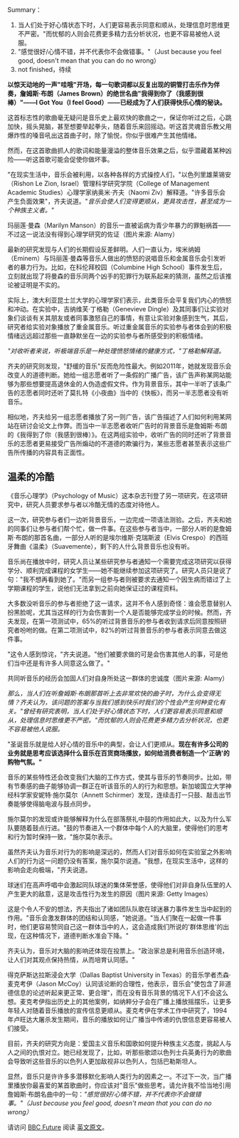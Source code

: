 Summary：

1. 当人们处于好心情状态下时，人们更容易表示同意和顺从，处理信息时思维更不严密。"而忧郁的人则会花费更多精力去分析状况，也更不容易被他人说服。
2. "感觉很好/心情不错，并不代表你不会做错事。"（Just because you feel good, doesn't mean that you can do no wrong）
3. not finished，待续



**以惊天动地的一声"哇哦"开场，每一句歌词都以反复出现的铜管打击乐作为伴奏，詹姆斯·布朗（James Brown）的绝世名曲"我得到你了（我感到很棒）"——I Got You（I feel Good）——已经成为了人们获得快乐心情的秘诀。**

这首标志性的歌曲毫无疑问是音乐史上最欢快的歌曲之一，保证你听过之后，心跳加快，摇头晃脑，甚至想要举起拳头，随着音乐来回摇动。听这首灵魂音乐教父用爆炸性的嗓音吼出这首曲子时，除了愉悦，你似乎很难产生其他情绪。

然而，在这首歌曲抓人的歌词和能量漫溢的整体音乐效果之后，似乎潜藏着某种凶险——听这首歌可能会促使你做坏事。

"在现实生活中，音乐会被利用，以各种各样的方式操控人们，"以色列里雄莱锡安（Rishon Le Zion, Israel）管理科学研究学院（College of Management Academic Studies）心理学家纳奥米·齐夫（Naomi Ziv）解释道。"许多音乐会产生负面效果"，齐夫说道。"*音乐会使人们变得更顺从，更具攻击性，甚至成为一个种族主义者。"*



玛丽莲·曼森（Marilyn Manson）的音乐一直被诟病为青少年暴力的罪魁祸首——不过这一说法没有得到心理学研究的佐证（图片来源: Alamy）

最新的研究发现与人们的长期假设反差鲜明。人们一直认为，埃米纳姆（Eminem）与玛丽莲·曼森等音乐人做出的愤怒的说唱音乐和金属音乐会引发听者的暴力行为。比如，在科伦拜校园（Columbine High School）事件发生后，立刻就出现了将曼森的音乐同两个凶手的犯罪行为联系起来的猜测，虽然之后该推论被证明是不实的。

实际上，澳大利亚昆士兰大学的心理学家们表示，此类音乐会平复我们内心的愤怒和冲动。在实验中，吉纳维芙·丁格勒（Genevieve Dingle）及其同事们让实验对象们谈谈有关其朋友或者同事激怒自己的事情，有意让实验对象感到生气，其后，研究者给实验对象播放了重金属音乐。听过重金属音乐的实验参与者体会到的积极情绪远远超过那些一直静默坐在一边的实验参与者所感受到的积极情绪。

*"对收听者来说，听极端音乐是一种处理愤怒情绪的健康方式，"丁格勒解释道。*

齐夫的研究则发现，"舒缓的音乐"反而危险性最大。例如2011年，她就发现音乐会改变人的道德判断。她给一组志愿者听了一条假的广播广告，该广告声称某网站能够为那些想要提高退休金的人伪造虚假文件。作为背景音乐，其中一半听了该条广告的志愿者同时还听了莫扎特《小夜曲》当中的《快板》，而另一半志愿者没有听音乐。

相似地，齐夫给另一组志愿者播放了另一则广告，该广告描述了人们如何利用某网站在研讨会论文上作弊。而当中一半志愿者收听广告时的背景音乐是詹姆斯·布朗的《我得到了你（我感到很棒）》。在这两组实验中，收听广告的同时还听了背景音乐的志愿者更易接受广告所煽动的不道德的欺骗行为，某些志愿者甚至表示这些广告所传播的内容具有正面性。

## 温柔的冷酷

《音乐心理学》（Psychology of Music）这本杂志刊登了另一项研究，在这项研究中，研究人员要求参与者以冷酷无情的态度对待他人。

这一次，研究参与者们一边听背景音乐，一边完成一项语法测验。之后，齐夫和她的同事们让参与者们帮个忙，做一件事。在这些参与者当中，一部分人听的是詹姆斯·布朗的那首名曲，一部分人听的是埃尔维斯·克瑞斯波（Elvis Crespo）的西班牙舞曲《温柔》（Suavemente），剩下的人什么背景音乐也没有听。

音乐尚在播放中时，研究人员让某些研究参与者通知一个需要完成这项研究以获得学分、顺利完成课程的女学生——她不能继续参加这项研究了。研究人员只是说了句："我不想再看到她了。"而另一组参与者则被要求去通知一个因生病而错过了上学期课程的学生，说他们无法拿到之前向她保证过的课程资料。

大多数没听音乐的参与者拒绝了这一请求，这并不令人感到奇怪：谁会愿意替别人扮黑脸呢，尤其当这样的行为会伤害到一个人是否能够完成学业的时候。然而，齐夫发现，在第一项测试中，65%的听过背景音乐的参与者收到请求后同意按照研究者吩咐的做。在第二项测试中，82%的听过背景音乐的参与者表示同意去做这件事。

"这令人感到惊诧，"齐夫说道。"他们被要求做的可是会伤害其他人的事，可是他们当中还是有许多人同意这么做了。"

共同听音乐的经历会加固人们对自身所处这一群体的忠诚度（图片来源: Alamy）

*那么，当人们在听詹姆斯·布朗那首听上去非常欢快的曲子时，为什么会变得无情？*齐夫认为，该问题的答案与当我们感到快乐时我们的个性会产生何种变化有关。"曾经有研究表明*，当人们处于好心情状态下时，人们更容易表示同意和顺从，处理信息时思维更不严密。"而忧郁的人则会花费更多精力去分析状况，也更不容易被他人说服。*

"圣诞音乐就是给人好心情的音乐中的典型，会让人们更顺从。**现在有许多公司的业务就是思考应该选择什么音乐在百货商场播放，如何给消费者制造一个'正确'的购物气氛。"**

音乐的某些特性还会改变我们大脑的工作方式，使其与音乐的节奏同步。比如，带有节奏感的曲子能够协调一群正在听该音乐的人的行为和思想。新加坡国立大学神经科学家安妮特·施尔莫尔（Annett Schirmer）发现，连续击打一只鼓、敲击出节奏能够使得脑电波与鼓点同步。

施尔莫尔的发现或许能够解释为什么在部落祭礼中鼓的作用如此大，以及为什么军队要随着鼓点行进。"鼓的节奏进入一个群体中每个人的大脑里，使得他们的思考和行为暂时保持一致，"施尔莫尔表示。

虽然齐夫认为音乐对行为的影响是深远的，然而人们对音乐如何在实验室之外影响人们的行为这一问题仍没有答案，施尔莫尔说道。"我想，在现实生活中，这样的影响会走向极端，"齐夫说道。

球迷们在高声呼唱中会激起同队球迷的集体荣誉感，使得他们对非自身队伍里的人产生更大的敌意，这是攻击性行为发生的原因（图片来源: Getty Images）

这是个令人不安的想法，齐夫指出了诸如团队队歌在球迷暴力事件发生当中起到的作用。"音乐会激发群体的团结和认同感，"她说道。"当人们聚在一起做一件事时，他们更容易赞同自己这一群体当中的人，这会造成我们所说的'群体思维'的出现，在这种情况下，道德判断水准会下降。"

齐夫认为，音乐对大脑的影响还体现在投票上。"政治家总是利用音乐创造环境，让人们对其观点保持热情，从而培育认同感。"

得克萨斯达拉斯浸会大学（Dallas Baptist University in Texas）的音乐学者杰森·麦克考伊（Jason McCoy）认同该论断的合理性，他表示，音乐会"使包含了非道德信息的论述听起来更正常、更合理"，而在没有音乐背景的情况下人们不会这么想。麦克考伊指出历史上的其他案例，如纳粹分子会在广播上播放摇摆乐，让更多年轻人对随着音乐播放的宣传信息更顺从。麦克考伊在学术工作中研究了，1994年卢旺达大屠杀发生期间，音乐的播放如何让广播当中传递的仇恨信息更容易被人们接受。

目前，齐夫的研究方向是：爱国主义音乐和国歌如何提升种族主义态度，挑起人与人之间的仇恨对立。她已经发现了，比如，听那些歌颂以色列士兵英勇行为的歌曲会导致听这些音乐的以色列人更加敌视非以色列人，包括巴勒斯坦人。

显然，音乐只是许许多多潜移默化影响人类行为的因素之一。不过下一次，当广播里播放你最喜爱的某首歌曲时，你应该对"音乐"做些思考。请允许我不恰当地引用詹姆斯·布朗名曲中的一句：*"感觉很好/心情不错，并不代表你不会做错事。"（Just because you feel good, doesn't mean that you can do no wrong）*

请访问 [BBC Future](https://www.bbc.com/future) 阅读 [英文原文](https://www.bbc.com/future/story/20170210-why-happy-music-makes-you-do-bad-things)。